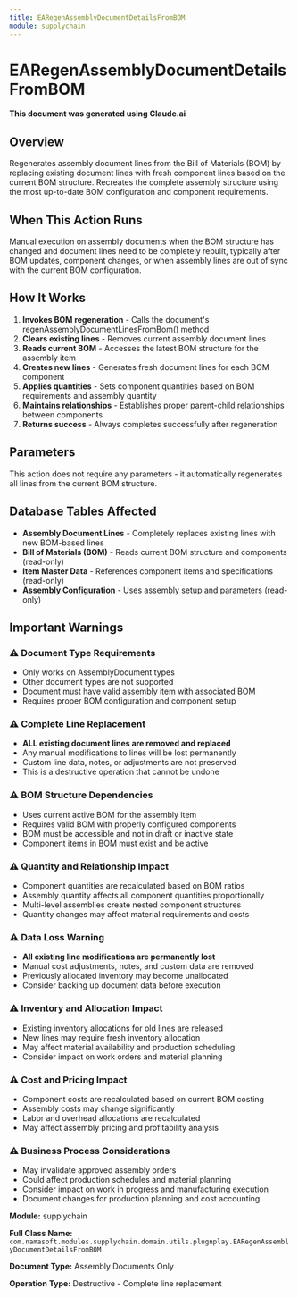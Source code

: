 ```yaml
---
title: EARegenAssemblyDocumentDetailsFromBOM
module: supplychain
---
```



<div class='entity-flows'>

# EARegenAssemblyDocumentDetailsFromBOM

**This document was generated using Claude.ai**

## Overview

Regenerates assembly document lines from the Bill of Materials (BOM) by replacing existing document lines with fresh component lines based on the current BOM structure. Recreates the complete assembly structure using the most up-to-date BOM configuration and component requirements.

## When This Action Runs

Manual execution on assembly documents when the BOM structure has changed and document lines need to be completely rebuilt, typically after BOM updates, component changes, or when assembly lines are out of sync with the current BOM configuration.

## How It Works

1. **Invokes BOM regeneration** - Calls the document's regenAssemblyDocumentLinesFromBom() method
2. **Clears existing lines** - Removes current assembly document lines
3. **Reads current BOM** - Accesses the latest BOM structure for the assembly item
4. **Creates new lines** - Generates fresh document lines for each BOM component
5. **Applies quantities** - Sets component quantities based on BOM requirements and assembly quantity
6. **Maintains relationships** - Establishes proper parent-child relationships between components
7. **Returns success** - Always completes successfully after regeneration

## Parameters

This action does not require any parameters - it automatically regenerates all lines from the current BOM structure.

## Database Tables Affected

- **Assembly Document Lines** - Completely replaces existing lines with new BOM-based lines
- **Bill of Materials (BOM)** - Reads current BOM structure and components (read-only)
- **Item Master Data** - References component items and specifications (read-only)
- **Assembly Configuration** - Uses assembly setup and parameters (read-only)

## Important Warnings

### ⚠️ Document Type Requirements
- Only works on AssemblyDocument types
- Other document types are not supported
- Document must have valid assembly item with associated BOM
- Requires proper BOM configuration and component setup

### ⚠️ Complete Line Replacement
- **ALL existing document lines are removed and replaced**
- Any manual modifications to lines will be lost permanently
- Custom line data, notes, or adjustments are not preserved
- This is a destructive operation that cannot be undone

### ⚠️ BOM Structure Dependencies
- Uses current active BOM for the assembly item
- Requires valid BOM with properly configured components
- BOM must be accessible and not in draft or inactive state
- Component items in BOM must exist and be active

### ⚠️ Quantity and Relationship Impact
- Component quantities are recalculated based on BOM ratios
- Assembly quantity affects all component quantities proportionally
- Multi-level assemblies create nested component structures
- Quantity changes may affect material requirements and costs

### ⚠️ Data Loss Warning
- **All existing line modifications are permanently lost**
- Manual cost adjustments, notes, and custom data are removed
- Previously allocated inventory may become unallocated
- Consider backing up document data before execution

### ⚠️ Inventory and Allocation Impact
- Existing inventory allocations for old lines are released
- New lines may require fresh inventory allocation
- May affect material availability and production scheduling
- Consider impact on work orders and material planning

### ⚠️ Cost and Pricing Impact
- Component costs are recalculated based on current BOM costing
- Assembly costs may change significantly
- Labor and overhead allocations are recalculated
- May affect assembly pricing and profitability analysis

### ⚠️ Business Process Considerations
- May invalidate approved assembly orders
- Could affect production schedules and material planning
- Consider impact on work in progress and manufacturing execution
- Document changes for production planning and cost accounting

**Module:** supplychain

**Full Class Name:** `com.namasoft.modules.supplychain.domain.utils.plugnplay.EARegenAssemblyDocumentDetailsFromBOM`

**Document Type:** Assembly Documents Only

**Operation Type:** Destructive - Complete line replacement


</div>

